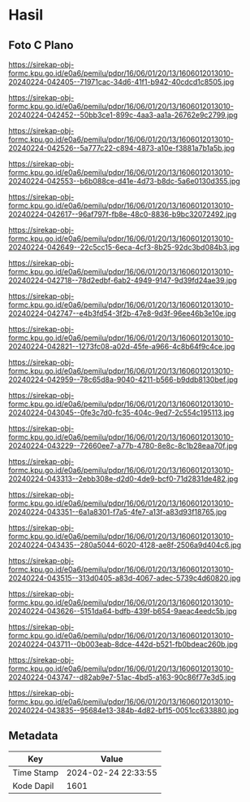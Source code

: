 # Hasil

## Foto C Plano

https://sirekap-obj-formc.kpu.go.id/e0a6/pemilu/pdpr/16/06/01/20/13/1606012013010-20240224-042405--71971cac-34d6-41f1-b942-40cdcd1c8505.jpg

https://sirekap-obj-formc.kpu.go.id/e0a6/pemilu/pdpr/16/06/01/20/13/1606012013010-20240224-042452--50bb3ce1-899c-4aa3-aa1a-26762e9c2799.jpg

https://sirekap-obj-formc.kpu.go.id/e0a6/pemilu/pdpr/16/06/01/20/13/1606012013010-20240224-042526--5a777c22-c894-4873-a10e-f3881a7b1a5b.jpg

https://sirekap-obj-formc.kpu.go.id/e0a6/pemilu/pdpr/16/06/01/20/13/1606012013010-20240224-042553--b6b088ce-d41e-4d73-b8dc-5a6e0130d355.jpg

https://sirekap-obj-formc.kpu.go.id/e0a6/pemilu/pdpr/16/06/01/20/13/1606012013010-20240224-042617--96af797f-fb8e-48c0-8836-b9bc32072492.jpg

https://sirekap-obj-formc.kpu.go.id/e0a6/pemilu/pdpr/16/06/01/20/13/1606012013010-20240224-042649--22c5cc15-6eca-4cf3-8b25-92dc3bd084b3.jpg

https://sirekap-obj-formc.kpu.go.id/e0a6/pemilu/pdpr/16/06/01/20/13/1606012013010-20240224-042718--78d2edbf-6ab2-4949-9147-9d39fd24ae39.jpg

https://sirekap-obj-formc.kpu.go.id/e0a6/pemilu/pdpr/16/06/01/20/13/1606012013010-20240224-042747--e4b3fd54-3f2b-47e8-9d3f-96ee46b3e10e.jpg

https://sirekap-obj-formc.kpu.go.id/e0a6/pemilu/pdpr/16/06/01/20/13/1606012013010-20240224-042821--1273fc08-a02d-45fe-a966-4c8b64f9c4ce.jpg

https://sirekap-obj-formc.kpu.go.id/e0a6/pemilu/pdpr/16/06/01/20/13/1606012013010-20240224-042959--78c65d8a-9040-4211-b566-b9ddb8130bef.jpg

https://sirekap-obj-formc.kpu.go.id/e0a6/pemilu/pdpr/16/06/01/20/13/1606012013010-20240224-043045--0fe3c7d0-fc35-404c-9ed7-2c554c195113.jpg

https://sirekap-obj-formc.kpu.go.id/e0a6/pemilu/pdpr/16/06/01/20/13/1606012013010-20240224-043229--72660ee7-a77b-4780-8e8c-8c1b28eaa70f.jpg

https://sirekap-obj-formc.kpu.go.id/e0a6/pemilu/pdpr/16/06/01/20/13/1606012013010-20240224-043313--2ebb308e-d2d0-4de9-bcf0-71d2831de482.jpg

https://sirekap-obj-formc.kpu.go.id/e0a6/pemilu/pdpr/16/06/01/20/13/1606012013010-20240224-043351--6a1a8301-f7a5-4fe7-a13f-a83d93f18765.jpg

https://sirekap-obj-formc.kpu.go.id/e0a6/pemilu/pdpr/16/06/01/20/13/1606012013010-20240224-043435--280a5044-6020-4128-ae8f-2506a9d404c6.jpg

https://sirekap-obj-formc.kpu.go.id/e0a6/pemilu/pdpr/16/06/01/20/13/1606012013010-20240224-043515--313d0405-a83d-4067-adec-5739c4d60820.jpg

https://sirekap-obj-formc.kpu.go.id/e0a6/pemilu/pdpr/16/06/01/20/13/1606012013010-20240224-043626--5151da64-bdfb-439f-b654-9aeac4eedc5b.jpg

https://sirekap-obj-formc.kpu.go.id/e0a6/pemilu/pdpr/16/06/01/20/13/1606012013010-20240224-043711--0b003eab-8dce-442d-b521-fb0bdeac260b.jpg

https://sirekap-obj-formc.kpu.go.id/e0a6/pemilu/pdpr/16/06/01/20/13/1606012013010-20240224-043747--d82ab9e7-51ac-4bd5-a163-90c86f77e3d5.jpg

https://sirekap-obj-formc.kpu.go.id/e0a6/pemilu/pdpr/16/06/01/20/13/1606012013010-20240224-043835--95684e13-384b-4d82-bf15-0051cc633880.jpg


## Metadata

| Key        | Value               |
| ---------- | ------------------- |
| Time Stamp | 2024-02-24 22:33:55 |
| Kode Dapil | 1601                |



